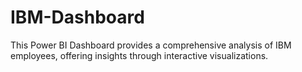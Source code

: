 # IBM-Dashboard
This Power BI Dashboard provides a comprehensive analysis of IBM employees, offering insights through interactive visualizations.
